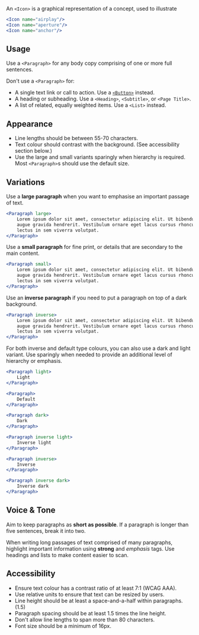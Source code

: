 An `<Icon>` is a graphical representation of a concept, used to illustrate

```jsx
<Icon name="airplay"/>
<Icon name="aperture"/>
<Icon name="anchor"/>
```

## Usage

Use a `<Paragraph>` for any body copy comprising of one or more full sentences.

Don't use a `<Paragraph>` for:
- A single text link or call to action. Use a [`<Button>`](../#/Function/Components/Button) instead.
- A heading or subheading. Use a `<Heading>`, `<Subtitle>`, or `<Page Title>`.
- A list of related, equally weighted items. Use a `<List>` instead.

## Appearance

- Line lengths should be between 55-70 characters.
- Text colour should contrast with the background. (See accessibility section below.)
- Use the large and small variants sparingly when hierarchy is required. Most `<Paragraph>`s should use the default size.


## Variations

Use a **large paragraph** when you want to emphasise an important passage of text.

```jsx
<Paragraph large>
	Lorem ipsum dolor sit amet, consectetur adipiscing elit. Ut bibendum hendrerit
	augue gravida hendrerit. Vestibulum ornare eget lacus cursus rhoncus. Cras nec
	lectus in sem viverra volutpat.
</Paragraph>
```

Use a **small paragraph** for fine print, or details that are secondary to the main content.

```jsx
<Paragraph small>
	Lorem ipsum dolor sit amet, consectetur adipiscing elit. Ut bibendum hendrerit
	augue gravida hendrerit. Vestibulum ornare eget lacus cursus rhoncus. Cras nec
	lectus in sem viverra volutpat.
</Paragraph>
```

Use an **inverse paragraph** if you need to put a paragraph on top of a dark background.

```jsx
<Paragraph inverse>
	Lorem ipsum dolor sit amet, consectetur adipiscing elit. Ut bibendum hendrerit
	augue gravida hendrerit. Vestibulum ornare eget lacus cursus rhoncus. Cras nec
	lectus in sem viverra volutpat.
</Paragraph>
```

For both inverse and default type colours, you can also use a dark and light variant. Use sparingly when needed to provide an additional level of hierarchy or emphasis.

```jsx
<Paragraph light>
	Light
</Paragraph>

<Paragraph>
	Default
</Paragraph>

<Paragraph dark>
	Dark
</Paragraph>

<Paragraph inverse light>
	Inverse light
</Paragraph>

<Paragraph inverse>
	Inverse
</Paragraph>

<Paragraph inverse dark>
	Inverse dark
</Paragraph>
```


## Voice & Tone

Aim to keep paragraphs as **short as possible**. If a paragraph is longer than five sentences, break it into two.

When writing long passages of text comprised of many paragraphs, highlight important information using **strong** and _emphasis_ tags. Use headings and lists to make content easier to scan.

## Accessibility

- Ensure text colour has a contrast ratio of at least 7:1 (WCAG AAA).
- Use relative units to ensure that text can be resized by users.
- Line height should be at least a space-and-a-half within paragraphs. (1.5)
- Paragraph spacing should be at least 1.5 times the line height.
- Don't allow line lengths to span more than 80 characters.
- Font size should be a minimum of 16px.
